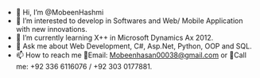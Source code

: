 - 👋 Hi, I’m @MobeenHashmi
- 👀 I’m interested to develop in Softwares and Web/ Mobile Application with new innovations.
- 🌱 I’m currently learning X++ in Microsoft Dynamics Ax 2012.
- 💬 Ask me about Web Development, C#, Asp.Net, Python, OOP and SQL.
- 📫 How to reach me 📧Email: Mobeenhasan00038@gmail.com or 🤙Call me: +92 336 6116076 / +92 303 0177881.
